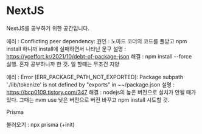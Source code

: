 # NextJS

NextJS를 공부하기 위한 공간입니다.

에러 : Conflicting peer dependency:
원인 : 노마드 코더의 코드를 풀받고 npm install 하니까 install에 실패하면서 나타난 문구
설명 : https://yceffort.kr/2021/10/debt-of-package-json
해결 : npm install --force 실행. 혼자 공부하니까 한 것. 일 할때는 무조건 지양


에러 : Error [ERR_PACKAGE_PATH_NOT_EXPORTED]: Package subpath './lib/tokenize' is not defined by "exports" in ~~/package.json
설명 : https://bcp0109.tistory.com/347
해결 : nodejs의 높은 버전으로 설치가 안될 때가 있다. 그때는 nvm use 낮은 버전으로 버전 바꾸고 npm install 시도할 것.


Prisma

불러오기 : npx prisma (+init)